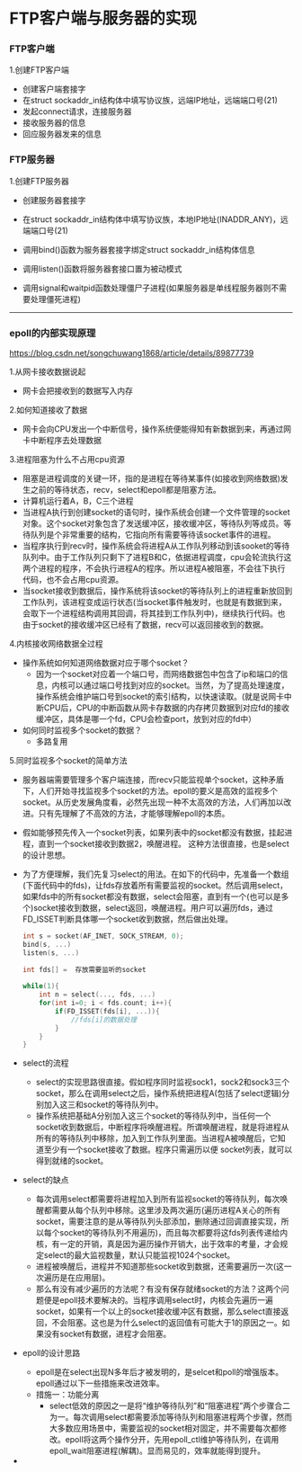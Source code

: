 # FTP客户端与服务器的实现

### FTP客户端

1.创建FTP客户端

- 创建客户端套接字
- 在struct sockaddr_in结构体中填写协议族，远端IP地址，远端端口号(21)
- 发起connect请求，连接服务器
- 接收服务器的信息
- 回应服务器发来的信息

















### FTP服务器

1.创建FTP服务器

- 创建服务器套接字

- 在struct sockaddr_in结构体中填写协议族，本地IP地址(INADDR_ANY)，远端端口号(21)

- 调用bind()函数为服务器套接字绑定struct sockaddr_in结构体信息

- 调用listen()函数将服务器套接口置为被动模式

- 调用signal和waitpid函数处理僵尸子进程(如果服务器是单线程服务器则不需要处理僵死进程)





-------------



### epoll的内部实现原理

https://blog.csdn.net/songchuwang1868/article/details/89877739

1.从网卡接收数据说起

- 网卡会把接收到的数据写入内存

2.如何知道接收了数据

- 网卡会向CPU发出一个中断信号，操作系统便能得知有新数据到来，再通过网卡中断程序去处理数据

3.进程阻塞为什么不占用cpu资源

- 阻塞是进程调度的关键一环，指的是进程在等待某事件(如接收到网络数据)发生之前的等待状态，recv，select和epoll都是阻塞方法。
- 计算机运行着A，B，C三个进程
- 当进程A执行到创建socket的语句时，操作系统会创建一个文件管理的socket对象。这个socket对象包含了发送缓冲区，接收缓冲区，等待队列等成员。等待队列是个非常重要的结构，它指向所有需要等待该socket事件的进程。
- 当程序执行到recv时，操作系统会将进程A从工作队列移动到该sooket的等待队列中。由于工作队列只剩下了进程B和C，依据进程调度，cpu会轮流执行这两个进程的程序，不会执行进程A的程序。所以进程A被阻塞，不会往下执行代码，也不会占用cpu资源。
- 当socket接收到数据后，操作系统将该socket的等待队列上的进程重新放回到工作队列，该进程变成运行状态(当socket事件触发时，也就是有数据到来，会取下一个进程结构调用其回调，将其挂到工作队列中)，继续执行代码。也由于socket的接收缓冲区已经有了数据，recv可以返回接收到的数据。

4.内核接收网络数据全过程

+ 操作系统如何知道网络数据对应于哪个socket？
  + 因为一个socket对应着一个端口号，而网络数据包中包含了ip和端口的信息，内核可以通过端口号找到对应的socket。当然，为了提高处理速度，操作系统会维护端口号到socket的索引结构，以快速读取。(就是说网卡中断CPU后，CPU的中断函数从网卡存数据的内存拷贝数据到对应fd的接收缓冲区，具体是哪一个fd，CPU会检查port，放到对应的fd中）
+ 如何同时监视多个socket的数据？
  + 多路复用

5.同时监视多个socket的简单方法

+ 服务器端需要管理多个客户端连接，而recv只能监视单个socket，这种矛盾下，人们开始寻找监视多个socket的方法。epoll的要义是高效的监视多个socket。从历史发展角度看，必然先出现一种不太高效的方法，人们再加以改进。只有先理解了不高效的方法，才能够理解epoll的本质。

+ 假如能够预先传入一个socket列表，如果列表中的socket都没有数据，挂起进程，直到一个socket接收到数据2，唤醒进程。 这种方法很直接，也是select的设计思想。

+ 为了方便理解，我们先复习select的用法。在如下的代码中，先准备一个数组(下面代码中的fds)，让fds存放着所有需要监视的socket。然后调用select，如果fds中的所有socket都没有数据，select会阻塞，直到有一个(也可以是多个)socket接收到数据，select返回，唤醒进程。用户可以遍历fds，通过FD_ISSET判断具体哪一个socket收到数据，然后做出处理。

  ~~~c
  int s = socket(AF_INET, SOCK_STREAM, 0);  
  bind(s, ...)
  listen(s, ...)
   
  int fds[] =  存放需要监听的socket
   
  while(1){
      int n = select(..., fds, ...)
      for(int i=0; i < fds.count; i++){
          if(FD_ISSET(fds[i], ...)){
              //fds[i]的数据处理
          }
      }
  }
  ~~~

+ select的流程

  + select的实现思路很直接。假如程序同时监视sock1，sock2和sock3三个socket，那么在调用select之后，操作系统把进程A(包括了select逻辑)分别加入这三和socket的等待队列中。
  + 操作系统把基础A分别加入这三个socket的等待队列中，当任何一个socket收到数据后，中断程序将唤醒进程。所谓唤醒进程，就是将进程从所有的等待队列中移除，加入到工作队列里面。当进程A被唤醒后，它知道至少有一个socket接收了数据。程序只需遍历以便 socket列表，就可以得到就绪的socket。

+ select的缺点

  + 每次调用select都需要将进程加入到所有监视socket的等待队列，每次唤醒都需要从每个队列中移除。这里涉及两次遍历(遍历进程A关心的所有socket，需要注意的是从等待队列头部添加，删除通过回调直接实现，所以每个socket的等待队列不用遍历)，而且每次都要将这fds列表传递给内核，有一定的开销，真是因为遍历操作开销大，出于效率的考量，才会规定select的最大监视数量，默认只能监视1024个socket。
  + 进程被唤醒后，进程并不知道那些socket收到数据，还需要遍历一次(这一次遍历是在应用层)。
  + 那么有没有减少遍历的方法呢？有没有保存就绪socket的方法？这两个问题便是epoll技术要解决的。当程序调用select时，内核会先遍历一遍socket，如果有一个以上的socket接收缓冲区有数据，那么select直接返回，不会阻塞。这也是为什么select的返回值有可能大于1的原因之一。如果没有socket有数据，进程才会阻塞。

+ epoll的设计思路

  + epoll是在select出现N多年后才被发明的，是selcet和poll的增强版本。epoll通过以下一些措施来改进效率。
  + 措施一：功能分离
    + select低效的原因之一是将“维护等待队列”和“阻塞进程”两个步骤合二为一。每次调用select都需要添加等待队列和阻塞进程两个步骤，然而大多数应用场景中，需要监视的socket相对固定，并不需要每次都修改。epoll将这两个操作分开，先用epoll_ctl维护等待队列，在调用epoll_wait阻塞进程(解耦)。显而易见的，效率就能得到提升。
  
+ 

